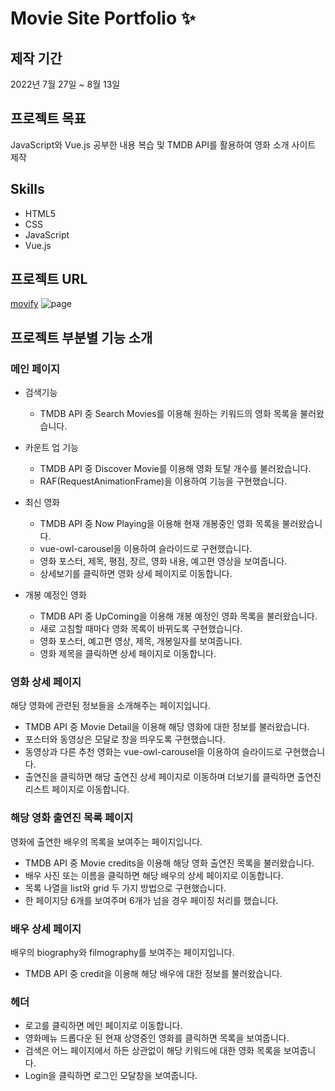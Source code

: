 # Movie Site Portfolio ✨

## 제작 기간

2022년 7월 27일 ~ 8월 13일

## 프로젝트 목표

JavaScript와 Vue.js 공부한 내용 복습 및 TMDB API를 활용하여 영화 소개 사이트 제작

## Skills

- HTML5
- CSS
- JavaScript
- Vue.js

## 프로젝트 URL

[movify](https://superb-entremet-0f24f9.netlify.app/)
![page](https://user-images.githubusercontent.com/82078896/184534453-462a6764-6cc4-4393-bf5f-6c0b813ee4c7.png)

## 프로젝트 부분별 기능 소개

### 메인 페이지

- 검색기능

  - TMDB API 중 Search Movies를 이용해 원하는 키워드의 영화 목록을 불러왔습니다.

- 카운트 업 기능

  - TMDB API 중 Discover Movie를 이용해 영화 토탈 개수를 불러왔습니다.
  - RAF(RequestAnimationFrame)을 이용하여 기능을 구현했습니다.

- 최신 영화

  - TMDB API 중 Now Playing을 이용해 현재 개봉중인 영화 목록을 불러왔습니다.
  - vue-owl-carousel을 이용하여 슬라이드로 구현했습니다.
  - 영화 포스터, 제목, 평점, 장르, 영화 내용, 예고편 영상을 보여줍니다.
  - 상세보기를 클릭하면 영화 상세 페이지로 이동합니다.

- 개봉 예정인 영화
  - TMDB API 중 UpComing을 이용해 개봉 예정인 영화 목록을 불러왔습니다.
  - 새로 고침할 때마다 영화 목록이 바뀌도록 구현했습니다.
  - 영화 포스터, 예고편 영상, 제목, 개봉일자를 보여줍니다.
  - 영화 제목을 클릭하면 상세 페이지로 이동합니다.

### 영화 상세 페이지

해당 영화에 관련된 정보들을 소개해주는 페이지입니다.

- TMDB API 중 Movie Detail을 이용해 해당 영화에 대한 정보를 불러왔습니다.
- 포스터와 동영상은 모달로 창을 띄우도록 구현했습니다.
- 동영상과 다른 추천 영화는 vue-owl-carousel을 이용하여 슬라이드로 구현했습니다.
- 출연진을 클릭하면 해당 출연진 상세 페이지로 이동하며 더보기를 클릭하면 출연진 리스트 페이지로 이동합니다.

### 해당 영화 출연진 목록 페이지

영화에 출연한 배우의 목록을 보여주는 페이지입니다.

- TMDB API 중 Movie credits을 이용해 해당 영화 출연진 목록을 불러왔습니다.
- 배우 사진 또는 이름을 클릭하면 해당 배우의 상세 페이지로 이동합니다.
- 목록 나열을 list와 grid 두 가지 방법으로 구현했습니다.
- 한 페이지당 6개를 보여주며 6개가 넘을 경우 페이징 처리를 했습니다.

### 배우 상세 페이지

배우의 biography와 filmography를 보여주는 페이지입니다.

- TMDB API 중 credit을 이용해 해당 배우에 대한 정보를 불러왔습니다.

### 헤더

- 로고를 클릭하면 메인 페이지로 이동합니다.
- 영화메뉴 드롭다운 된 현재 상영중인 영화를 클릭하면 목록을 보여줍니다.
- 검색은 어느 페이지에서 하든 상관없이 해당 키워드에 대한 영화 목록을 보여줍니다.
- Login을 클릭하면 로그인 모달창을 보여줍니다.
